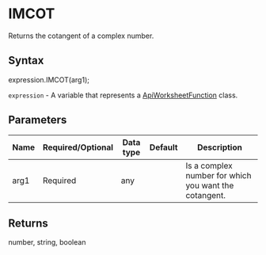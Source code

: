 # IMCOT

Returns the cotangent of a complex number.

## Syntax

expression.IMCOT(arg1);

`expression` - A variable that represents a [ApiWorksheetFunction](../ApiWorksheetFunction.md) class.

## Parameters

| **Name** | **Required/Optional** | **Data type** | **Default** | **Description** |
| ------------- | ------------- | ------------- | ------------- | ------------- |
| arg1 | Required | any |  | Is a complex number for which you want the cotangent. |

## Returns

number, string, boolean